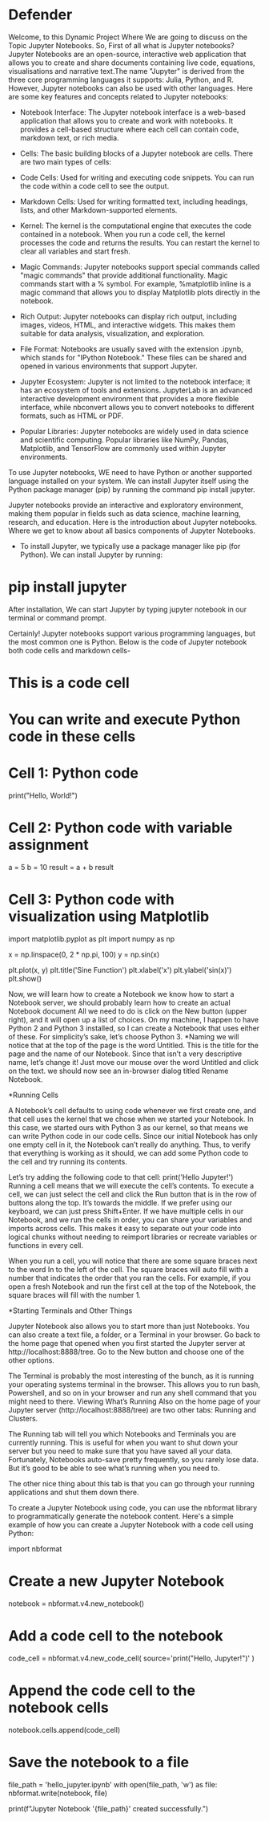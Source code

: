 # Defender
Welcome, to this Dynamic Project Where We are going to discuss on the Topic Jupyter Notebooks. So, First of all what is Jupyter notebooks? 
Jupyter Notebooks are an open-source, interactive web application that allows you to create and share documents containing live code, equations, visualisations and narrative text.The name "Jupyter" is derived from the three core programming languages it supports: Julia, Python, and R. However, Jupyter notebooks can also be used with other languages.
Here are some key features and concepts related to Jupyter notebooks:

* Notebook Interface: The Jupyter notebook interface is a web-based application that allows you to create and work with notebooks. It provides a cell-based structure where each cell can contain code, markdown text, or rich media.

* Cells: The basic building blocks of a Jupyter notebook are cells. There are two main types of cells:

* Code Cells: Used for writing and executing code snippets. You can run the code within a code cell to see the output.
* Markdown Cells: Used for writing formatted text, including headings, lists, and other Markdown-supported elements.
* Kernel: The kernel is the computational engine that executes the code contained in a notebook. When you run a code cell, the kernel processes the code and returns the results. You can restart the kernel to clear all variables and start fresh.

* Magic Commands: Jupyter notebooks support special commands called "magic commands" that provide additional functionality. Magic commands start with a % symbol. For example, %matplotlib inline is a magic command that allows you to display Matplotlib plots directly in the notebook.

* Rich Output: Jupyter notebooks can display rich output, including images, videos, HTML, and interactive widgets. This makes them suitable for data analysis, visualization, and exploration.

* File Format: Notebooks are usually saved with the extension .ipynb, which stands for "IPython Notebook." These files can be shared and opened in various environments that support Jupyter.

* Jupyter Ecosystem: Jupyter is not limited to the notebook interface; it has an ecosystem of tools and extensions. JupyterLab is an advanced interactive development environment that provides a more flexible interface, while nbconvert allows you to convert notebooks to different formats, such as HTML or PDF.

* Popular Libraries: Jupyter notebooks are widely used in data science and scientific computing. Popular libraries like NumPy, Pandas, Matplotlib, and TensorFlow are commonly used within Jupyter environments.

To use Jupyter notebooks, WE need to have Python or another supported language installed on your system. We can install Jupyter itself using the Python package manager (pip) by running the command pip install jupyter.

Jupyter notebooks provide an interactive and exploratory environment, making them popular in fields such as data science, machine learning, research, and education.
Here is the introduction about Jupyter notebooks. Where we get to know about all basics components of Jupyter Notebooks.

* To install Jupyter, we typically use a package manager like pip (for Python). We can install Jupyter by running:
# pip install jupyter
After installation, We can start Jupyter by typing jupyter notebook in our terminal or command prompt.

Certainly! Jupyter notebooks support various programming languages, but the most common one is Python. Below is the code of Jupyter notebook both code cells and markdown cells-



# This is a code cell
# You can write and execute Python code in these cells

# Cell 1: Python code
print("Hello, World!")

# Cell 2: Python code with variable assignment
a = 5
b = 10
result = a + b
result

# Cell 3: Python code with visualization using Matplotlib
import matplotlib.pyplot as plt
import numpy as np

x = np.linspace(0, 2 * np.pi, 100)
y = np.sin(x)

plt.plot(x, y)
plt.title('Sine Function')
plt.xlabel('x')
plt.ylabel('sin(x)')
plt.show()


Now, we will learn how to create a Notebook
  we know how to start a Notebook server, we should probably learn how to create an actual Notebook document
All we need to do is click on the New button (upper right), and it will open up a list of choices. On my machine, I happen to have Python 2 and Python 3 installed, so I can create a Notebook that uses either of these. For simplicity’s sake, let’s choose Python 3.
*Naming
we will notice that at the top of the page is the word Untitled. This is the title for the page and the name of our Notebook. Since that isn’t a very descriptive name, let’s change it!
Just move our mouse over the word Untitled and click on the text. we should now see an in-browser dialog titled Rename Notebook.

*Running Cells

A Notebook’s cell defaults to using code whenever we first create one, and that cell uses the kernel that we chose when we started your Notebook.
In this case, we started ours with Python 3 as our kernel, so that means we can write Python code in our code cells. Since our initial Notebook has only one empty cell in it, the Notebook can’t really do anything.
Thus, to verify that everything is working as it should, we can add some Python code to the cell and try running its contents.

Let’s try adding the following code to that cell:
print('Hello Jupyter!')
Running a cell means that we will execute the cell’s contents.
 To execute a cell, we can just select the cell and click the Run button that is in the row of buttons along the top. It’s towards the middle. If we prefer using our keyboard, we can just press Shift+Enter.
If we have multiple cells in our Notebook, and we run the cells in order, you can share your variables and imports across cells. This makes it easy to separate out your code into logical chunks without needing to reimport libraries or recreate variables or functions in every cell.

When you run a cell, you will notice that there are some square braces next to the word In to the left of the cell. The square braces will auto fill with a number that indicates the order that you ran the cells. For example, if you open a fresh Notebook and run the first cell at the top of the Notebook, the square braces will fill with the number 1.

*Starting Terminals and Other Things

Jupyter Notebook also allows you to start more than just Notebooks. You can also create a text file, a folder, or a Terminal in your browser. Go back to the home page that opened when you first started the Jupyter server at http://localhost:8888/tree. Go to the New button and choose one of the other options.

The Terminal is probably the most interesting of the bunch, as it is running your operating systems terminal in the browser. This allows you to run bash, Powershell, and so on in your browser and run any shell command that you might need to there.
Viewing What’s Running
Also on the home page of your Jupyter server (http://localhost:8888/tree) are two other tabs: Running and Clusters.

The Running tab will tell you which Notebooks and Terminals you are currently running. This is useful for when you want to shut down your server but you need to make sure that you have saved all your data. Fortunately, Notebooks auto-save pretty frequently, so you rarely lose data. But it’s good to be able to see what’s running when you need to.

The other nice thing about this tab is that you can go through your running applications and shut them down there.


To create a Jupyter Notebook using code, you can use the nbformat library to programmatically generate the notebook content. Here's a simple example of how you can create a Jupyter Notebook with a code cell using Python:

import nbformat

# Create a new Jupyter Notebook
notebook = nbformat.v4.new_notebook()

# Add a code cell to the notebook
code_cell = nbformat.v4.new_code_cell(
    source='print("Hello, Jupyter!")'
)

# Append the code cell to the notebook cells
notebook.cells.append(code_cell)

# Save the notebook to a file
file_path = 'hello_jupyter.ipynb'
with open(file_path, 'w') as file:
    nbformat.write(notebook, file)

print(f"Jupyter Notebook '{file_path}' created successfully.")


